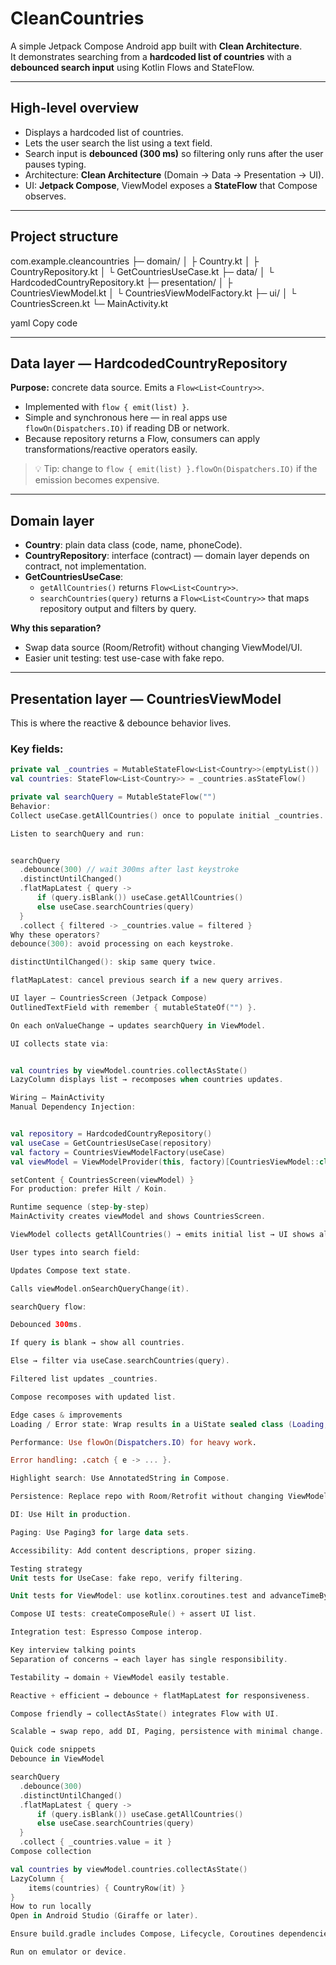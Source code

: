 # CleanCountries

A simple Jetpack Compose Android app built with **Clean Architecture**.  
It demonstrates searching from a **hardcoded list of countries** with a **debounced search input** using Kotlin Flows and StateFlow.

---

## High-level overview

- Displays a hardcoded list of countries.
- Lets the user search the list using a text field.
- Search input is **debounced (300 ms)** so filtering only runs after the user pauses typing.
- Architecture: **Clean Architecture** (Domain → Data → Presentation → UI).
- UI: **Jetpack Compose**, ViewModel exposes a **StateFlow** that Compose observes.

---

## Project structure

com.example.cleancountries
├─ domain/
│ ├ Country.kt
│ ├ CountryRepository.kt
│ └ GetCountriesUseCase.kt
├─ data/
│ └ HardcodedCountryRepository.kt
├─ presentation/
│ ├ CountriesViewModel.kt
│ └ CountriesViewModelFactory.kt
├─ ui/
│ └ CountriesScreen.kt
└─ MainActivity.kt

yaml
Copy code

---

## Data layer — HardcodedCountryRepository

**Purpose:** concrete data source. Emits a `Flow<List<Country>>`.

- Implemented with `flow { emit(list) }`.
- Simple and synchronous here — in real apps use `flowOn(Dispatchers.IO)` if reading DB or network.
- Because repository returns a Flow, consumers can apply transformations/reactive operators easily.

> 💡 Tip: change to `flow { emit(list) }.flowOn(Dispatchers.IO)` if the emission becomes expensive.

---

## Domain layer

- **Country**: plain data class (code, name, phoneCode).
- **CountryRepository**: interface (contract) — domain layer depends on contract, not implementation.
- **GetCountriesUseCase**:
    - `getAllCountries()` returns `Flow<List<Country>>`.
    - `searchCountries(query)` returns a `Flow<List<Country>>` that maps repository output and filters by query.

**Why this separation?**
- Swap data source (Room/Retrofit) without changing ViewModel/UI.
- Easier unit testing: test use-case with fake repo.

---

## Presentation layer — CountriesViewModel

This is where the reactive & debounce behavior lives.

### Key fields:
```kotlin
private val _countries = MutableStateFlow<List<Country>>(emptyList())
val countries: StateFlow<List<Country>> = _countries.asStateFlow()

private val searchQuery = MutableStateFlow("")
Behavior:
Collect useCase.getAllCountries() once to populate initial _countries.

Listen to searchQuery and run:


searchQuery
  .debounce(300) // wait 300ms after last keystroke
  .distinctUntilChanged()
  .flatMapLatest { query ->
      if (query.isBlank()) useCase.getAllCountries()
      else useCase.searchCountries(query)
  }
  .collect { filtered -> _countries.value = filtered }
Why these operators?
debounce(300): avoid processing on each keystroke.

distinctUntilChanged(): skip same query twice.

flatMapLatest: cancel previous search if a new query arrives.

UI layer — CountriesScreen (Jetpack Compose)
OutlinedTextField with remember { mutableStateOf("") }.

On each onValueChange → updates searchQuery in ViewModel.

UI collects state via:


val countries by viewModel.countries.collectAsState()
LazyColumn displays list → recomposes when countries updates.

Wiring — MainActivity
Manual Dependency Injection:


val repository = HardcodedCountryRepository()
val useCase = GetCountriesUseCase(repository)
val factory = CountriesViewModelFactory(useCase)
val viewModel = ViewModelProvider(this, factory)[CountriesViewModel::class.java]

setContent { CountriesScreen(viewModel) }
For production: prefer Hilt / Koin.

Runtime sequence (step-by-step)
MainActivity creates viewModel and shows CountriesScreen.

ViewModel collects getAllCountries() → emits initial list → UI shows all countries.

User types into search field:

Updates Compose text state.

Calls viewModel.onSearchQueryChange(it).

searchQuery flow:

Debounced 300ms.

If query is blank → show all countries.

Else → filter via useCase.searchCountries(query).

Filtered list updates _countries.

Compose recomposes with updated list.

Edge cases & improvements
Loading / Error state: Wrap results in a UiState sealed class (Loading, Success, Error).

Performance: Use flowOn(Dispatchers.IO) for heavy work.

Error handling: .catch { e -> ... }.

Highlight search: Use AnnotatedString in Compose.

Persistence: Replace repo with Room/Retrofit without changing ViewModel/UI.

DI: Use Hilt in production.

Paging: Use Paging3 for large data sets.

Accessibility: Add content descriptions, proper sizing.

Testing strategy
Unit tests for UseCase: fake repo, verify filtering.

Unit tests for ViewModel: use kotlinx.coroutines.test and advanceTimeBy for debounce.

Compose UI tests: createComposeRule() + assert UI list.

Integration test: Espresso Compose interop.

Key interview talking points
Separation of concerns → each layer has single responsibility.

Testability → domain + ViewModel easily testable.

Reactive + efficient → debounce + flatMapLatest for responsiveness.

Compose friendly → collectAsState() integrates Flow with UI.

Scalable → swap repo, add DI, Paging, persistence with minimal change.

Quick code snippets
Debounce in ViewModel

searchQuery
  .debounce(300)
  .distinctUntilChanged()
  .flatMapLatest { query ->
      if (query.isBlank()) useCase.getAllCountries()
      else useCase.searchCountries(query)
  }
  .collect { _countries.value = it }
Compose collection

val countries by viewModel.countries.collectAsState()
LazyColumn {
    items(countries) { CountryRow(it) }
}
How to run locally
Open in Android Studio (Giraffe or later).

Ensure build.gradle includes Compose, Lifecycle, Coroutines dependencies.

Run on emulator or device.

